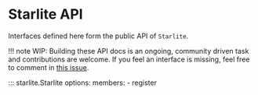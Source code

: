 # Starlite API

Interfaces defined here form the public API of `Starlite`.

<!-- prettier-ignore -->
!!! note
    WIP: Building these API docs is an ongoing, community driven task and contributions are welcome. If you feel an
    interface is missing, feel free to comment in [this issue](https://github.com/starlite-api/starlite/issues/132).

<!-- prettier-ignore -->
::: starlite.Starlite
    options:
      members:
        - register
